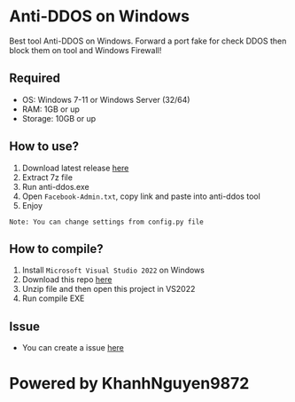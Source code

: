 # Anti-DDOS on Windows
Best tool Anti-DDOS on Windows. Forward a port fake for check DDOS then block them on tool and Windows Firewall!

## Required
- OS: Windows 7-11 or Windows Server (32/64)
- RAM: 1GB or up
- Storage: 10GB or up

## How to use?
1. Download latest release [here](https://github.com/KhanhNguyen9872/Anti-DDOS_Win/releases)
2. Extract 7z file
3. Run anti-ddos.exe
4. Open `Facebook-Admin.txt`, copy link and paste into anti-ddos tool
5. Enjoy

`Note: You can change settings from config.py file`

## How to compile?
1. Install `Microsoft Visual Studio 2022` on Windows
2. Download this repo [here](https://github.com/KhanhNguyen9872/Anti-DDOS_Win/archive/refs/heads/main.zip)
3. Unzip file and then open this project in VS2022
4. Run compile EXE

## Issue
- You can create a issue [here](https://github.com/KhanhNguyen9872/anti_ddos_python3_win/issues)

# Powered by KhanhNguyen9872